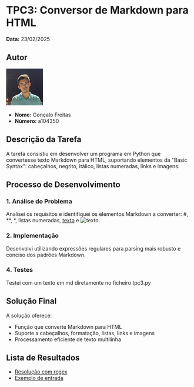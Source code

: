 # TPC3: Conversor de Markdown para HTML

**Data:** 23/02/2025

## Autor
<img src="../bart.png" alt="bart" width="100" height="100">

- **Nome:** Gonçalo Freitas
- **Número:** a104350   

## Descrição da Tarefa

A tarefa consistiu em desenvolver um programa em Python que convertesse texto Markdown para HTML, suportando elementos da "Basic Syntax": cabeçalhos, negrito, itálico, listas numeradas, links e imagens.

## Processo de Desenvolvimento

### 1. Análise do Problema
Analisei os requisitos e identifiquei os elementos Markdown a converter: #, **, *, listas numeradas, [texto](url) e ![texto](url).

### 2. Implementação
Desenvolvi utilizando expressões regulares para parsing mais robusto e conciso dos padrões Markdown.

### 4. Testes 
Testei com um texto em md diretamente no ficheiro tpc3.py

## Solução Final

A solução oferece:
- Função que converte Markdown para HTML
- Suporte a cabeçalhos, formatação, listas, links e imagens
- Processamento eficiente de texto multilinha

## Lista de Resultados
- [Resolução com regex](tpc3.py)
- [Exemplo de entrada](tpc3.py)